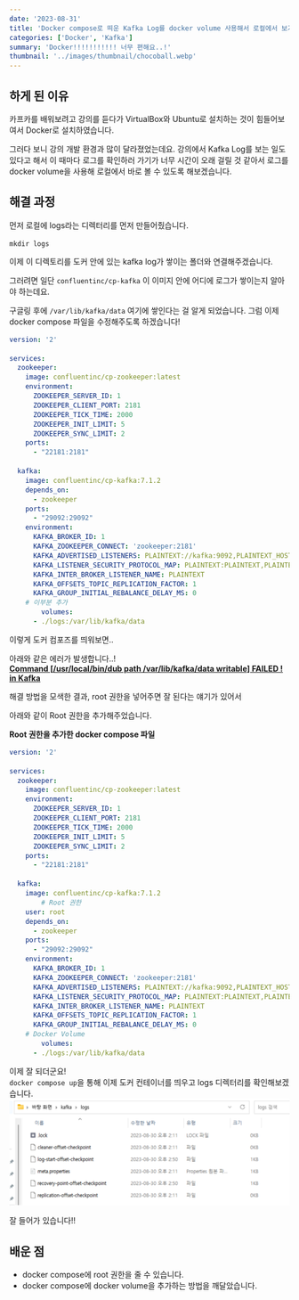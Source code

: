 ```yaml
---
date: '2023-08-31'
title: 'Docker compose로 띄운 Kafka Log를 docker volume 사용해서 로컬에서 보기'
categories: ['Docker', 'Kafka']
summary: 'Docker!!!!!!!!!!! 너무 편해요..!'
thumbnail: '../images/thumbnail/chocoball.webp'
---
```

## 하게 된 이유
카프카를 배워보려고 강의를 듣다가 VirtualBox와 Ubuntu로 설치하는 것이 힘들어보여서 Docker로 설치하였습니다.  

그러다 보니 강의 개발 환경과 많이 달라졌었는데요. 강의에서 Kafka Log를 보는 일도 있다고 해서 이 때마다 로그를 확인하러 가기가 너무 시간이 오래 걸릴 것 같아서 로그를 docker volume을 사용해 로컬에서 바로 볼 수 있도록 해보겠습니다.

## 해결 과정
먼저 로컬에 logs라는 디렉터리를 먼저 만들어줬습니다. 

`mkdir logs`

이제 이 디렉토리를 도커 안에 있는 kafka log가 쌓이는 폴더와 연결해주겠습니다. 

그러려면 일단 `confluentinc/cp-kafka` 이 이미지 안에 어디에 로그가 쌓이는지 알아야 하는데요.  

구글링 후에 `/var/lib/kafka/data` 여기에 쌓인다는 걸 알게 되었습니다.
그럼 이제 docker compose 파일을 수정해주도록 하겠습니다!

<div class="code-header">
	<span class="red btn"></span>
	<span class="yellow btn"></span>
	<span class="green btn"></span>
</div>

```yaml
version: '2'

services:
  zookeeper:
    image: confluentinc/cp-zookeeper:latest
    environment:
      ZOOKEEPER_SERVER_ID: 1
      ZOOKEEPER_CLIENT_PORT: 2181
      ZOOKEEPER_TICK_TIME: 2000
      ZOOKEEPER_INIT_LIMIT: 5
      ZOOKEEPER_SYNC_LIMIT: 2
    ports:
      - "22181:2181"

  kafka:
    image: confluentinc/cp-kafka:7.1.2
    depends_on:
      - zookeeper
    ports:
      - "29092:29092"
    environment:
      KAFKA_BROKER_ID: 1
      KAFKA_ZOOKEEPER_CONNECT: 'zookeeper:2181'
      KAFKA_ADVERTISED_LISTENERS: PLAINTEXT://kafka:9092,PLAINTEXT_HOST://localhost:29092
      KAFKA_LISTENER_SECURITY_PROTOCOL_MAP: PLAINTEXT:PLAINTEXT,PLAINTEXT_HOST:PLAINTEXT
      KAFKA_INTER_BROKER_LISTENER_NAME: PLAINTEXT
      KAFKA_OFFSETS_TOPIC_REPLICATION_FACTOR: 1
      KAFKA_GROUP_INITIAL_REBALANCE_DELAY_MS: 0
    # 이부분 추가
		volumes:
      - ./logs:/var/lib/kafka/data
```

이렇게 도커 컴포즈를 띄워보면.. 

아래와 같은 에러가 발생합니다..!  
**[Command [/usr/local/bin/dub path /var/lib/kafka/data writable] FAILED ! in Kafka](https://stackoverflow.com/questions/75499821/command-usr-local-bin-dub-path-var-lib-kafka-data-writable-failed-in-kafka)**

해결 방법을 모색한 결과, root 권한을 넣어주면 잘 된다는 얘기가 있어서 

아래와 같이 Root 권한을 추가해주었습니다.

**Root 권한을 추가한 docker compose 파일**
<div class="code-header">
	<span class="red btn"></span>
	<span class="yellow btn"></span>
	<span class="green btn"></span>
</div>

```yaml
version: '2'

services:
  zookeeper:
    image: confluentinc/cp-zookeeper:latest
    environment:
      ZOOKEEPER_SERVER_ID: 1
      ZOOKEEPER_CLIENT_PORT: 2181
      ZOOKEEPER_TICK_TIME: 2000
      ZOOKEEPER_INIT_LIMIT: 5
      ZOOKEEPER_SYNC_LIMIT: 2
    ports:
      - "22181:2181"

  kafka:
    image: confluentinc/cp-kafka:7.1.2
		# Root 권한 
    user: root
    depends_on:
      - zookeeper
    ports:
      - "29092:29092"
    environment:
      KAFKA_BROKER_ID: 1
      KAFKA_ZOOKEEPER_CONNECT: 'zookeeper:2181'
      KAFKA_ADVERTISED_LISTENERS: PLAINTEXT://kafka:9092,PLAINTEXT_HOST://localhost:29092
      KAFKA_LISTENER_SECURITY_PROTOCOL_MAP: PLAINTEXT:PLAINTEXT,PLAINTEXT_HOST:PLAINTEXT
      KAFKA_INTER_BROKER_LISTENER_NAME: PLAINTEXT
      KAFKA_OFFSETS_TOPIC_REPLICATION_FACTOR: 1
      KAFKA_GROUP_INITIAL_REBALANCE_DELAY_MS: 0
    # Docker Volume
		volumes:
      - ./logs:/var/lib/kafka/data
```
이제 잘 되더군요!  
`docker compose up`을 통해 이제 도커 컨테이너를 띄우고 logs 디렉터리를 확인해보겠습니다.
![](../images/content/2023-08-31-22-13-18.png)

잘 들어가 있습니다!!

## 배운 점

- docker compose에 root 권한을 줄 수 있습니다.
- docker compose에 docker volume을 추가하는 방법을 깨달았습니다.